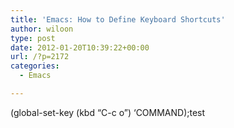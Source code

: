 ```yaml
---
title: 'Emacs: How to Define Keyboard Shortcuts'
author: wiloon
type: post
date: 2012-01-20T10:39:22+00:00
url: /?p=2172
categories:
  - Emacs

---
```

(global-set-key (kbd &#8220;C-c o&#8221;) &#8216;COMMAND);test